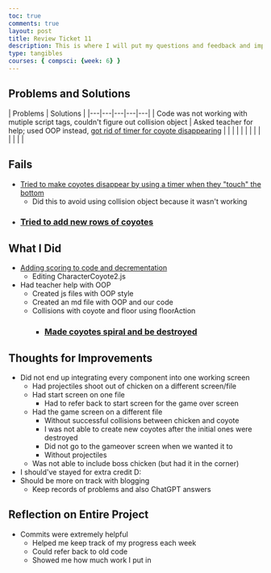 ```yaml
---
toc: true
comments: true
layout: post
title: Review Ticket 11
description: This is where I will put my questions and feedback and improvements.
type: tangibles
courses: { compsci: {week: 6} }
---
```

## Problems and Solutions

| Problems  | Solutions  |
|---|---|---|---|---|
| Code was not working with mutiple script tags, couldn't figure out collision object | Asked teacher for help; used OOP instead, [got rid of timer for coyote disappearing](https://github.com/kaylale124/final-game/commit/9e760a79a07461aa49d76559cf7e156f8abfe34c)  |   |   |
|   |   |   |   |
| |   |   |   |

## Fails
- [Tried to make coyotes disappear by using a timer when they "touch" the bottom](https://github.com/kaylale124/final-game/commit/3690a01c05150ae0677c4945d3235627ae00f8be)
    - Did this to avoid using collision object because it wasn't working 
- ### [Tried to add new rows of coyotes](https://github.com/kaylale124/final-game/commit/c6eb59c22687d2926247e4902882978b3fc55ee0)

## What I Did
- [Adding scoring to code and decrementation](https://github.com/kaylale124/final-game/commit/c3ecf68c6f1179ac1c4bf7c2c2e94d3dbb22576c)
    - Editing CharacterCoyote2.js
- Had teacher help with OOP
    - Created js files with OOP style
    - Created an md file with OOP and our code
    - Collisions with coyote and floor using floorAction
        - ### [Made coyotes spiral and be destroyed](https://github.com/kaylale124/final-game/commit/dd4756340b5c4b0d350bf88003864030021f6814)

## Thoughts for Improvements
- Did not end up integrating every component into one working screen
    - Had projectiles shoot out of chicken on a different screen/file
    - Had start screen on one file
        - Had to refer back to start screen for the game over screen
    - Had the game screen on a different file
        - Without successful collisions between chicken and coyote
        - I was not able to create new coyotes after the initial ones were destroyed
        - Did not go to the gameover screen when we wanted it to
        - Without projectiles
    - Was not able to include boss chicken (but had it in the corner)
- I should've stayed for extra credit D:
- Should be more on track with blogging
    - Keep records of problems and also ChatGPT answers

## Reflection on Entire Project
- Commits were extremely helpful
    - Helped me keep track of my progress each week
    - Could refer back to old code
    - Showed me how much work I put in